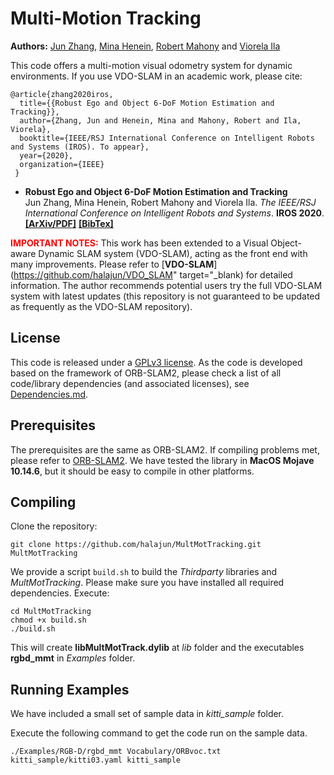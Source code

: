 # Multi-Motion Tracking 
**Authors:** [Jun Zhang](https://halajun.github.io/), [Mina Henein](https://minahenein.github.io/), [Robert Mahony](https://users.cecs.anu.edu.au/~Robert.Mahony/) and [Viorela Ila](http://viorelaila.net/) 

This code offers a multi-motion visual odometry system for dynamic environments. If you use VDO-SLAM in an academic work, please cite:

    @article{zhang2020iros,
      title={{Robust Ego and Object 6-DoF Motion Estimation and Tracking}},
      author={Zhang, Jun and Henein, Mina and Mahony, Robert and Ila, Viorela},
      booktitle={IEEE/RSJ International Conference on Intelligent Robots and Systems (IROS). To appear},
      year={2020},
      organization={IEEE}
     }

* <b>Robust Ego and Object 6-DoF Motion Estimation and Tracking</b> <br> 
Jun Zhang, Mina Henein, Robert Mahony and Viorela Ila. 
<i>The IEEE/RSJ International Conference on Intelligent Robots and Systems</i>. <b>IROS 2020</b>.
<a href="https://arxiv.org/abs/2005.11052" target="_blank"><b>[ArXiv/PDF]</b></a>
<a href="https://halajun.github.io/files/zhang20iros.txt" target="_blank"><b>[BibTex]</b></a>

<span style="color:red"><b>IMPORTANT NOTES:</b></span> This work has been extended to a Visual Object-aware Dynamic SLAM system (VDO-SLAM), acting as the front end with many improvements. Please refer to [<b>VDO-SLAM</b>](https://github.com/halajun/VDO_SLAM" target="_blank) for detailed information. The author recommends potential users try the full VDO-SLAM system with latest updates (this repository is not guaranteed to be updated as frequently as the VDO-SLAM repository).


## License

 This code is released under a [GPLv3 license](https://github.com/halajun/MultMotTracking/blob/master/License-gpl.txt). As the code is developed based on the framework of ORB-SLAM2, please check a list of all code/library dependencies (and associated licenses), see [Dependencies.md](https://github.com/halajun/MultMotTracking/blob/master/Dependencies.md).

## Prerequisites

 The prerequisites are the same as ORB-SLAM2. If compiling problems met, please refer to [ORB-SLAM2](https://github.com/raulmur/ORB_SLAM2).
 We have tested the library in **MacOS Mojave 10.14.6**, but it should be easy to compile in other platforms.

## Compiling

 Clone the repository:
 ```
 git clone https://github.com/halajun/MultMotTracking.git MultMotTracking
 ```

We provide a script `build.sh` to build the *Thirdparty* libraries and *MultMotTracking*. Please make sure you have installed all required dependencies. Execute:
```
cd MultMotTracking
chmod +x build.sh
./build.sh
```

This will create **libMultMotTrack.dylib**  at *lib* folder and the executables **rgbd_mmt** in *Examples* folder.

## Running Examples

We have included a small set of sample data in *kitti_sample* folder.

Execute the following command to get the code run on the sample data.
```
./Examples/RGB-D/rgbd_mmt Vocabulary/ORBvoc.txt kitti_sample/kitti03.yaml kitti_sample
```





